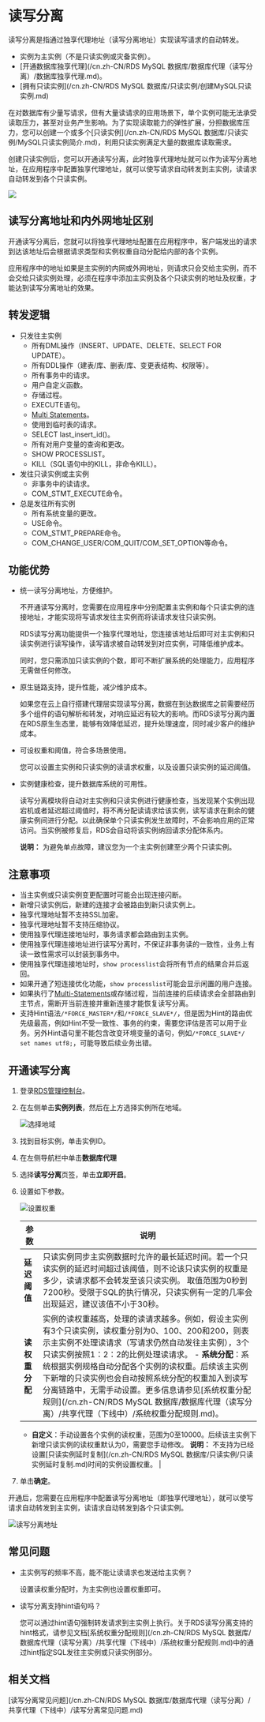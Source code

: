 # 读写分离

读写分离是指通过独享代理地址（读写分离地址）实现读写请求的自动转发。

-   实例为主实例（不是只读实例或灾备实例）。
-   [开通数据库独享代理](/cn.zh-CN/RDS MySQL 数据库/数据库代理（读写分离）/数据库独享代理.md)。
-   [拥有只读实例](/cn.zh-CN/RDS MySQL 数据库/只读实例/创建MySQL只读实例.md)

在对数据库有少量写请求，但有大量读请求的应用场景下，单个实例可能无法承受读取压力，甚至对业务产生影响。为了实现读取能力的弹性扩展，分担数据库压力，您可以创建一个或多个[只读实例](/cn.zh-CN/RDS MySQL 数据库/只读实例/MySQL只读实例简介.md)，利用只读实例满足大量的数据库读取需求。

创建只读实例后，您可以开通读写分离，此时独享代理地址就可以作为读写分离地址，在应用程序中配置独享代理地址，就可以使写请求自动转发到主实例，读请求自动转发到各个只读实例。

![](https://static-aliyun-doc.oss-cn-hangzhou.aliyuncs.com/assets/img/zh-CN/4813729951/p34381.png)

## 读写分离地址和内外网地址区别

开通读写分离后，您就可以将独享代理地址配置在应用程序中，客户端发出的请求到达该地址后会根据请求类型和实例权重自动分配给内部的各个实例。

应用程序中的地址如果是主实例的内网或外网地址，则请求只会交给主实例，而不会交给只读实例处理，必须在程序中添加主实例及各个只读实例的地址及权重，才能达到读写分离地址的效果。

## 转发逻辑

-   只发往主实例
    -   所有DML操作（INSERT、UPDATE、DELETE、SELECT FOR UPDATE）。
    -   所有DDL操作（建表/库、删表/库、变更表结构、权限等）。
    -   所有事务中的请求。
    -   用户自定义函数。
    -   存储过程。
    -   EXECUTE语句。
    -   [Multi Statements](https://dev.mysql.com/doc/internals/en/multi-statement.html)。
    -   使用到临时表的请求。
    -   SELECT last\_insert\_id\(\)。
    -   所有对用户变量的查询和更改。
    -   SHOW PROCESSLIST。
    -   KILL（SQL语句中的KILL，非命令KILL）。
-   发往只读实例或主实例
    -   非事务中的读请求。
    -   COM\_STMT\_EXECUTE命令。
-   总是发往所有实例
    -   所有系统变量的更改。
    -   USE命令。
    -   COM\_STMT\_PREPARE命令。
    -   COM\_CHANGE\_USER/COM\_QUIT/COM\_SET\_OPTION等命令。

## 功能优势

-   统一读写分离地址，方便维护。

    不开通读写分离时，您需要在应用程序中分别配置主实例和每个只读实例的连接地址，才能实现将写请求发往主实例而将读请求发往只读实例。

    RDS读写分离功能提供一个独享代理地址，您连接该地址后即可对主实例和只读实例进行读写操作，读写请求被自动转发到对应实例，可降低维护成本。

    同时，您只需添加只读实例的个数，即可不断扩展系统的处理能力，应用程序无需做任何修改。

-   原生链路支持，提升性能，减少维护成本。

    如果您在云上自行搭建代理层实现读写分离，数据在到达数据库之前需要经历多个组件的语句解析和转发，对响应延迟有较大的影响。而RDS读写分离内置在RDS原生生态里，能够有效降低延迟，提升处理速度，同时减少客户的维护成本。

-   可设权重和阈值，符合多场景使用。

    您可以设置主实例和只读实例的读请求权重，以及设置只读实例的延迟阈值。

-   实例健康检查，提升数据库系统的可用性。

    读写分离模块将自动对主实例和只读实例进行健康检查，当发现某个实例出现宕机或者延迟超过阈值时，将不再分配读请求给该实例，读写请求在剩余的健康实例间进行分配。以此确保单个只读实例发生故障时，不会影响应用的正常访问。当实例被修复后，RDS会自动将该实例纳回请求分配体系内。

    **说明：** 为避免单点故障，建议您为一个主实例创建至少两个只读实例。


## 注意事项

-   当主实例或只读实例变更配置时可能会出现连接闪断。
-   新增只读实例后，新建的连接才会被路由到新只读实例上。
-   独享代理地址暂不支持SSL加密。
-   独享代理地址暂不支持压缩协议。
-   使用独享代理连接地址时，事务请求都会路由到主实例。
-   使用独享代理连接地址进行读写分离时，不保证非事务读的一致性，业务上有读一致性需求可以封装到事务中。
-   使用独享代理连接地址时，`show processlist`会将所有节点的结果合并后返回。
-   如果开通了短连接优化功能，`show processlist`可能会显示闲置的用户连接。
-   如果执行了[Multi-Statements](https://dev.mysql.com/doc/internals/en/multi-statement.html)或存储过程，当前连接的后续请求会全部路由到主节点，需断开当前连接并重新连接才能恢复读写分离。
-   支持Hint语法`/*FORCE_MASTER*/`和`/*FORCE_SLAVE*/`，但是因为Hint的路由优先级最高，例如Hint不受一致性、事务的约束，需要您评估是否可以用于业务。另外Hint语句里不能包含改变环境变量的语句，例如`/*FORCE_SLAVE*/ set names utf8;`，可能导致后续业务出错。

## 开通读写分离

1.  登录[RDS管理控制台](https://rds.console.aliyun.com/)。

2.  在左侧单击**实例列表**，然后在上方选择实例所在地域。

    ![选择地域](https://static-aliyun-doc.oss-cn-hangzhou.aliyuncs.com/assets/img/zh-CN/3074469951/p36543.png)

3.  找到目标实例，单击实例ID。

4.  在左侧导航栏中单击**数据库代理**

5.  选择**读写分离**页签，单击**立即开启**。

6.  设置如下参数。

    ![设置权重](https://static-aliyun-doc.oss-cn-hangzhou.aliyuncs.com/assets/img/zh-CN/4813729951/p95288.png)

    |参数|说明|
    |--|--|
    |**延迟阈值**|只读实例同步主实例数据时允许的最长延迟时间。若一个只读实例的延迟时间超过该阈值，则不论该只读实例的权重是多少，读请求都不会转发至该只读实例。 取值范围为0秒到7200秒。受限于SQL的执行情况，只读实例有一定的几率会出现延迟，建议该值不小于30秒。 |
    |**读权重分配**|实例的读权重越高，处理的读请求越多。例如，假设主实例有3个只读实例，读权重分别为0、100、200和200，则表示主实例不处理读请求（写请求仍然自动发往主实例），3个只读实例按照1：2：2的比例处理读请求。     -   **系统分配**：系统根据实例规格自动分配各个实例的读权重。后续该主实例下新增的只读实例也会自动按照系统分配的权重加入到读写分离链路中，无需手动设置。更多信息请参见[系统权重分配规则](/cn.zh-CN/RDS MySQL 数据库/数据库代理（读写分离）/共享代理（下线中）/系统权重分配规则.md)。
    -   **自定义**：手动设置各个实例的读权重，范围为0至10000。后续该主实例下新增只读实例的读权重默认为0，需要您手动修改。
**说明：** 不支持为已经设置[只读实例延时复制](/cn.zh-CN/RDS MySQL 数据库/只读实例/只读实例延时复制.md)时间的实例设置权重。 |

7.  单击**确定**。


开通后，您需要在应用程序中配置读写分离地址（即独享代理地址），就可以使写请求自动转发到主实例，读请求自动转发到各个只读实例。

![读写分离地址](https://static-aliyun-doc.oss-cn-hangzhou.aliyuncs.com/assets/img/zh-CN/4813729951/p113257.png)

## 常见问题

-   主实例写的频率不高，能不能让读请求也发送给主实例？

    设置读权重分配时，为主实例也设置权重即可。

-   读写分离支持hint语句吗？

    您可以通过hint语句强制转发请求到主实例上执行。关于RDS读写分离支持的hint格式，请参见文档[系统权重分配规则](/cn.zh-CN/RDS MySQL 数据库/数据库代理（读写分离）/共享代理（下线中）/系统权重分配规则.md)中的通过hint指定SQL发往主实例或只读实例部分。


## 相关文档

[读写分离常见问题](/cn.zh-CN/RDS MySQL 数据库/数据库代理（读写分离）/共享代理（下线中）/读写分离常见问题.md)


